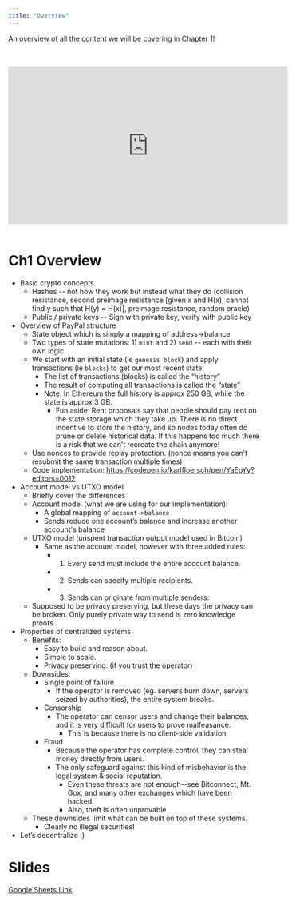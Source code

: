 ```yaml
---
title: "Overview"
---
```


An overview of all the content we will be covering in Chapter 1!

<br />
<br />
<iframe 
	width="560" 
	height="315" 
	src="https://www.youtube-nocookie.com/embed/VaUTTE5xb54" 
	frameBorder="0" 
	allow="accelerometer; autoplay; encrypted-media; gyroscope; picture-in-picture" 
	allowFullScreen></iframe>
<br />
<br />

# Ch1 Overview

* Basic crypto concepts
   * Hashes -- not how they work but instead what they do (collision resistance, second preimage resistance [given x and H(x), cannot find y such that H(y) = H(x)], preimage resistance, random oracle)
   * Public / private keys -- Sign with private key, verify with public key
* Overview of PayPal structure
   * State object which is simply a mapping of address->balance
   * Two types of state mutations: 1) `mint` and 2) `send` -- each with their own logic
   * We start with an initial state (ie `genesis block`) and apply transactions (ie `blocks`) to get our most recent state.
      * The list of transactions (blocks) is called the “history”
      * The result of computing all transactions is called the “state”
      * Note: In Ethereum the full history is approx 250 GB, while the state is approx 3 GB.
         * Fun aside: Rent proposals say that people should pay rent on the state storage which they take up. There is no direct incentive to store the history, and so nodes today often do prune or delete historical data. If this happens too much there is a risk that we can’t recreate the chain anymore!
   * Use nonces to provide replay protection. (nonce means you can’t resubmit the same transaction multiple times)
   * Code implementation: https://codepen.io/karlfloersch/pen/YaEoYy?editors=0012
* Account model vs UTXO model
   * Briefly cover the differences
   * Account model (what we are using for our implementation):
      * A global mapping of `account->balance`
      * Sends reduce one account’s balance and increase another account's balance
   * UTXO model (unspent transaction output model used in Bitcoin)
      * Same as the account model, however with three added rules:
         * 1) Every send must include the entire account balance.
         * 2) Sends can specify multiple recipients.
         * 3) Sends can originate from multiple senders.
   * Supposed to be privacy preserving, but these days the privacy can be broken. Only purely private way to send is zero knowledge proofs.
* Properties of centralized systems
   * Benefits:
      * Easy to build and reason about.
      * Simple to scale.
      * Privacy preserving. (if you trust the operator)
   * Downsides:
      * Single point of failure
         * If the operator is removed (eg. servers burn down, servers seized by authorities), the entire system breaks.
      * Censorship
         * The operator can censor users and change their balances, and it is very difficult for users to prove malfeasance.
            * This is because there is no client-side validation
      * Fraud
         * Because the operator has complete control, they can steal money directly from users.
         * The only safeguard against this kind of misbehavior is the legal system & social reputation.
            * Even these threats are not enough--see Bitconnect, Mt. Gox, and many other exchanges which have been hacked.
            * Also, theft is often unprovable
   * These downsides limit what can be built on top of these systems.
      * Clearly no illegal securities!
* Let’s decentralize :)

# Slides

[Google Sheets Link](https://docs.google.com/presentation/d/17J2qRYzx27x30UEoXa2cOHOl2MdKQujocQNJpbp7NHE/edit)

<br />
